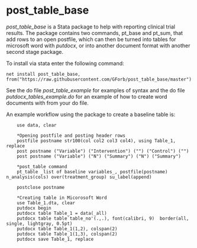 # post_table_base
*post_table_base* is a Stata package to help with reporting clinical trial results. The package contains two commands, pt_base and pt_sum, that add rows to an open postfile, which can then be turned into tables for microsoft word with _putdocx_, or into another document format with another second stage package.

To install via stata enter the following command:

`net install post_table_base, from("https://raw.githubusercontent.com/GForb/post_table_base/master")`

See the do file _post_table_example_ for examples of syntax and the do file _putdocx_tables_example.do_ for an example of how to create word documents with from your do file.

An example workflow using the package to create a baseline table is:

````
	use data, clear
	
	*Opening postfile and posting header rows
	postfile postname str100(col col2 col3 col4), using Table_1, replace
	post postname ("Variable") ("Intervention") ("") ("Control") ("")
	post postname ("Variable") ("N") ("Summary") ("N") ("Summary")

	*post_table command
	pt_table _list of baseline variables_, postfile(postname) n_analysis(cols) over(treatment_group) su_label(append)

	postclose postname
	
	*Creating table in Micorosoft Word
	use Table_1.dta, clear
	putdocx begin
	putdocx table Table_1 = data(_all)
	putdocx table table`table_no'(.,.), font(calibri, 9)  border(all, single, lightgray, 0.5pt)
	putdocx table Table_1(1,2), colspan(2)
	putdocx table Table_1(1,3), colspan(2)
	putdocx save Table_1, replace
````